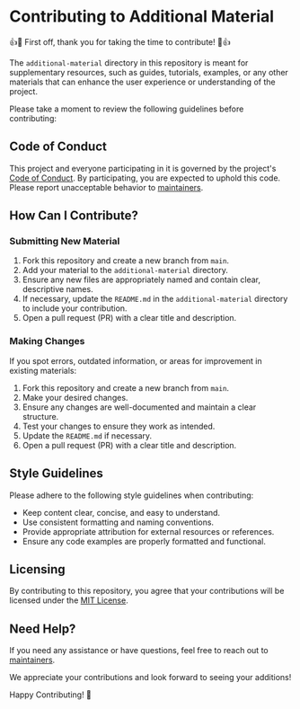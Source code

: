 # Contributing to Additional Material

👍🎉 First off, thank you for taking the time to contribute! 🎉👍

The `additional-material` directory in this repository is meant for supplementary resources, such as guides, tutorials, examples, or any other materials that can enhance the user experience or understanding of the project.

Please take a moment to review the following guidelines before contributing:

## Code of Conduct

This project and everyone participating in it is governed by the project's [Code of Conduct](CODE_OF_CONDUCT.md). By participating, you are expected to uphold this code. Please report unacceptable behavior to [maintainers](MAINTAINERS.md).

## How Can I Contribute?

### Submitting New Material

1. Fork this repository and create a new branch from `main`.
2. Add your material to the `additional-material` directory.
3. Ensure any new files are appropriately named and contain clear, descriptive names.
4. If necessary, update the `README.md` in the `additional-material` directory to include your contribution.
5. Open a pull request (PR) with a clear title and description.

### Making Changes

If you spot errors, outdated information, or areas for improvement in existing materials:

1. Fork this repository and create a new branch from `main`.
2. Make your desired changes.
3. Ensure any changes are well-documented and maintain a clear structure.
4. Test your changes to ensure they work as intended.
5. Update the `README.md` if necessary.
6. Open a pull request (PR) with a clear title and description.

## Style Guidelines

Please adhere to the following style guidelines when contributing:

- Keep content clear, concise, and easy to understand.
- Use consistent formatting and naming conventions.
- Provide appropriate attribution for external resources or references.
- Ensure any code examples are properly formatted and functional.

## Licensing

By contributing to this repository, you agree that your contributions will be licensed under the [MIT License](LICENSE.md).

## Need Help?

If you need any assistance or have questions, feel free to reach out to [maintainers](MAINTAINERS.md).

We appreciate your contributions and look forward to seeing your additions!

Happy Contributing! 🚀
